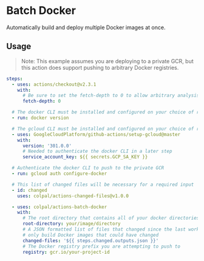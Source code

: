Batch Docker
============

Automatically build and deploy multiple Docker images at once.

Usage
-----

> Note: This example assumes you are deploying to a private GCR, but this action does support
> pushing to arbitrary Docker registries.

```yaml
steps:
  - uses: actions/checkout@v2.3.1
    with:
      # Be sure to set the fetch-depth to 0 to allow arbitrary analysis of previous commits
      fetch-depth: 0

  # The docker CLI must be installed and configured on your choice of runner
  - run: docker version

  # The gcloud CLI must be installed and configured on your choice of runner
  - uses: GoogleCloudPlatform/github-actions/setup-gcloud@master
    with:
      version: '301.0.0'
      # Needed to authenticate the docker CLI in a later step
      service_account_key: ${{ secrets.GCP_SA_KEY }}

  # Authenticate the docker CLI to push to the private GCR
  - run: gcloud auth configure-docker

  # This list of changed files will be necessary for a required input
  - id: changed
    uses: colpal/actions-changed-files@v1.0.0

  - uses: colpal/actions-batch-docker
    with:
      # The root directory that contains all of your docker directories
      root-directory: your/image/directory
      # A JSON formatted list of files that changed since the last workflow run. This is used to
      # only build Docker images that could have changed
      changed-files: '${{ steps.changed.outputs.json }}'
      # The Docker registry prefix you are attempting to push to
      registry: gcr.io/your-project-id
```
